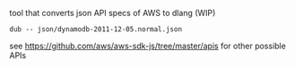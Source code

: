 
tool that converts json API specs of AWS to dlang (WIP)

```
dub -- json/dynamodb-2011-12-05.normal.json
```

see https://github.com/aws/aws-sdk-js/tree/master/apis for other possible APIs